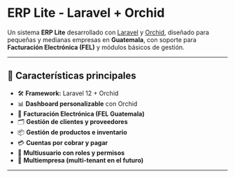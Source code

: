 # ERP Lite - Laravel + Orchid

Un sistema **ERP Lite** desarrollado con [Laravel](https://laravel.com) y [Orchid](https://orchid.software/), diseñado para pequeñas y medianas empresas en **Guatemala**, con soporte para **Facturación Electrónica (FEL)** y módulos básicos de gestión.

---

## 🚀 Características principales

- 🛠️ **Framework:** Laravel 12 + Orchid
- 📊 **Dashboard personalizable** con Orchid
- 🧾 **Facturación Electrónica (FEL Guatemala)**
- 🗂️ **Gestión de clientes y proveedores**
- 📦 **Gestión de productos e inventario**
- 💳 **Cuentas por cobrar y pagar**
- 👤 **Multiusuario con roles y permisos**
- 🏢 **Multiempresa (multi-tenant en el futuro)**

---
